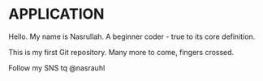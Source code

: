 # APPLICATION 

Hello. My name is Nasrullah. A beginner coder - true to its core definition. 

This is my first Git repository. Many more to come, fingers crossed.

Follow my SNS tq @nasrauhl
